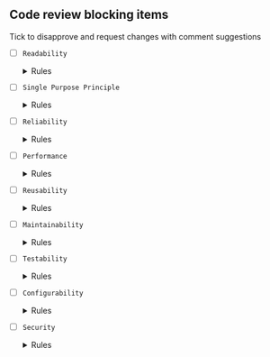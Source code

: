 ## Code review blocking items
Tick to disapprove and request changes with comment suggestions

- [ ] `Readability`
    <details>
     <summary>Rules</summary>
  
     - Confusing variable/function/typescript/file/folder naming
     - Not following our coding standard and convention
     - Not easy to understand the logic
  
    </details>

- [ ] `Single Purpose Principle`
    <details>
     <summary>Rules</summary>
  
     - Function/class/component is too big and having too many responsibilities.
  
    </details>

- [ ] `Reliability`
    <details>
     <summary>Rules</summary>
  
     - Missing error/exception handling
     - Missing clean up resources
     - Corner cases are not covered
  
    </details>
    
- [ ] `Performance`
    <details>
     <summary>Rules</summary>
  
     - Not lazy loaded
     - Not utilize cache
     - Unnecessary `debounce`, `delay`, `setTimeout` and any hardcoded time-based wait
  
    </details>
 
- [ ] `Reusability`
    <details>
     <summary>Rules</summary>
  
     - Against DRY (Do not Repeat Yourself) principle
     - Common utility functions or components are not flexible to be reused
  
    </details>
  
- [ ] `Maintainability`
    <details>
     <summary>Rules</summary>
  
     - Used type casting `as` or `any` to workaround mismatching type
     - Unnecessary module dependency
     - Reused different purpose of functions/components
     - Redundant code or duplicated code.
  
    </details>
  
- [ ] `Testability`
    <details>
     <summary>Rules</summary>
  
     - Missing `data-testid` attribute
     - Missing essential unit test
     - DOM structure is too complicate for e2e test
  
    </details>
  
- [ ] `Configurability`
    <details>
     <summary>Rules</summary>
  
     - Not keeping configurable values in place but inline hardcoded
  
    </details>
  
- [ ] `Security`
    <details>
     <summary>Rules</summary>
  
     - Violate SQL injections or XSS
     - No input data validation
     - Unauthorized actions
  
    </details>
